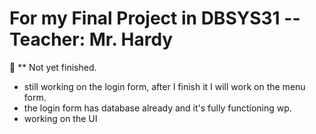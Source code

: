# For my Final Project in DBSYS31 -- Teacher: Mr. Hardy 

📌 ** Not yet finished. 
- still working on the login form, after I finish it I will work on the menu form. 
- the login form has database already and it's fully functioning wp.
- working on the UI
